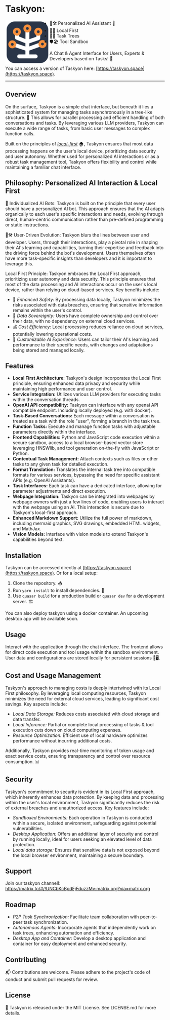 # Taskyon:

<img align="left" src="src/assets/taskyon.svg" width="140">

- 👥🛠️ Personalized AI Assistant 🤖
- 🏡🌟 Local First
- 🌳✅ Task Trees
- 🛡️🏖️ Tool Sandbox

A Chat & Agent Interface for Users, Experts & Developers based on Tasks! 🚀

You can access a version of Taskyon here: [https://taskyon.space](https://taskyon.space).

---

## Overview

On the surface, Taskyon is a simple chat interface, but beneath it lies a sophisticated system for managing tasks asynchronously in a tree-like structure. 🌳 This allows for parallel processing and efficient handling of both conversations and tasks. By leveraging various LLM providers, Taskyon can execute a wide range of tasks, from basic user messages to complex function calls.

Built on the principles of [_local-first_](https://dl.acm.org/doi/10.1145/3359591.3359737) 🏠, Taskyon ensures that most data processing happens on the user's local device, prioritizing data security and user autonomy. Whether used for personalized AI interactions or as a robust task management tool, Taskyon offers flexibility and control while maintaining a familiar chat interface.

## Philosophy: Personalized AI Interaction & Local First

🤖 Individualized AI Bots: Taskyon is built on the principle that every user should have a personalized AI bot. This approach ensures that the AI adapts organically to each user's specific interactions and needs, evolving through direct, human-centric communication rather than pre-defined programming or static instructions.

👥🛠️ User-Driven Evolution: Taskyon blurs the lines between user and developer. Users, through their interactions, play a pivotal role in shaping their AI's learning and capabilities, turning their expertise and feedback into the driving force behind the bot's development. Users themselves often have more task-specific insights than developers and it is important to leverage this.

Local First Principle: Taskyon embraces the Local First approach, prioritizing user autonomy and data security. This principle ensures that most of the data processing and AI interactions occur on the user's local device, rather than relying on cloud-based services. Key benefits include:

- 🔐 _Enhanced Safety:_ By processing data locally, Taskyon minimizes the risks associated with data breaches, ensuring that sensitive information remains within the user's control.
- 👑 _Data Sovereignty:_ Users have complete ownership and control over their data, with no dependency on external cloud services.
- 💰 _Cost Efficiency:_ Local processing reduces reliance on cloud services, potentially lowering operational costs.
- 🧪 _Customizable AI Experience:_ Users can tailor their AI's learning and performance to their specific needs, with changes and adaptations being stored and managed locally.

## Features

- **Local First Architecture**: Taskyon's design incorporates the Local First principle, ensuring enhanced data privacy and security while maintaining high performance and user control.
- **Service Integration:** Utilizes various LLM providers for executing tasks within the conversation threads.
- **OpenAI API compatibility:** Taskyon can interface with any openai API compatible endpoint. Including locally deployed (e.g. with docker). 
- **Task-Based Conversations:** Each message within a conversation is treated as a task with the role "user", forming a branch in the task tree.
- **Function Tasks:** Execute and manage function tasks with adjustable parameters directly within the interface.
- **Frontend Capabilities:** Python and JavaScript code execution within a secure sandbox, access to a local browser-based vector store leveraging HNSWlib, and tool generation on-the-fly with JavaScript or Python.
- **Contextual Task Management:** Attach contexts such as files or other tasks to any given task for detailed execution.
- **Format Translation:** Translates the internal task tree into compatible formats for various services, bypassing the need for specific assistant APIs (e.g. OpenAI Assistants).
- **Task Interfaces:** Each task can have a dedicated interface, allowing for parameter adjustments and direct execution.
- **Webpage Integration:** Taskyon can be integrated into webpages by webpage owners with just a few lines of code, enabling users to interact with the webpage using an AI. This interaction is secure due to Taskyon's local-first approach.
- **Enhanced Markdown Support:** Utilize the full power of markdown, including mermaid graphics, SVG drawings, embedded HTML widgets, and MathJax.
- **Vision Models:** Interface with vision models to extend Taskyon's capabilities beyond text.

## Installation

Taskyon can be accessed directly at [https://taskyon.space](https://taskyon.space). Or for a local setup:

1. Clone the repository. 📥
2. Run `yarn install` to install dependencies. 🧶
3. Use `quasar build` for a production build or `quasar dev` for a development server. 🏗️

You can also deploy taskyon using a docker container. An upcoming desktop app will be available soon.

## Usage

Interact with the application through the chat interface. The frontend allows for direct code execution and tool usage within the sandbox environment. User data and configurations are stored locally for persistent sessions 💬🖥️.

## Cost and Usage Management

Taskyon's approach to managing costs is deeply intertwined with its Local First philosophy. By leveraging local computing resources, Taskyon minimizes the need for external cloud services, leading to significant cost savings. Key aspects include:

- _Local Data Storage:_ Reduces costs associated with cloud storage and data transfer.
- _Local Inference:_ Partial or complete local processing of tasks & tool execution cuts down on cloud computing expenses.
- _Resource Optimization:_ Efficient use of local hardware optimizes performance without incurring additional costs.

Additionally, Taskyon provides real-time monitoring of token usage and exact service costs, ensuring transparency and control over resource consumption. 📊

## Security

Taskyon's commitment to security is evident in its Local First approach, which inherently enhances data protection. By keeping data and processing within the user's local environment, Taskyon significantly reduces the risk of external breaches and unauthorized access. Key features include:

- _Sandboxed Environments:_ Each operation in Taskyon is conducted within a secure, isolated environment, safeguarding against potential vulnerabilities.
- _Desktop Application:_ Offers an additional layer of security and control by running locally, ideal for users seeking an elevated level of data protection.
- _Local data storage:_ Ensures that sensitive data is not exposed beyond the local browser environment, maintaining a secure boundary.

## Support

Join our taskyon channel!:  https://matrix.to/#/!UNCbKcBpdEjFduzzMv:matrix.org?via=matrix.org

## Roadmap

- _P2P Task Synchronization:_ Facilitate team collaboration with peer-to-peer task synchronization.
- _Autonomous Agents:_ Incorporate agents that independently work on task trees, enhancing automation and efficiency.
- _Desktop App and Container:_ Develop a desktop application and container for easy deployment and enhanced security.

## Contributing

📬 Contributions are welcome. Please adhere to the project's code of conduct and submit pull requests for review.

## License

📃 Taskyon is released under the MIT License. See LICENSE.md for more details.
